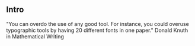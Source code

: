 ## Intro

"You can overdo the use of any good tool. For instance, you could overuse typographic tools by having 20 different fonts in one paper." Donald Knuth in Mathematical Writing
